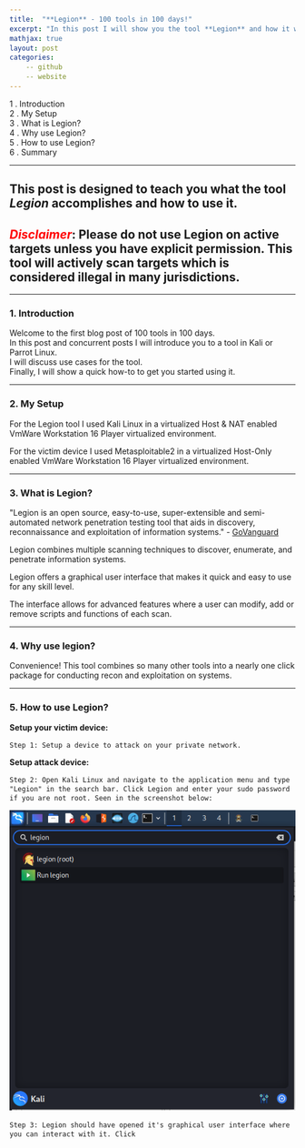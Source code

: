 ```yaml
---
title:  "**Legion** - 100 tools in 100 days!"
excerpt: "In this post I will show you the tool **Legion** and how it works."
mathjax: true
layout: post
categories:
    -- github
    -- website
---
```


1 . Introduction
<br>
2 . My Setup
<br>
3 . What is Legion?
<br>
4 . Why use Legion?
<br>
5 . How to use Legion?
<br>
6 . Summary

---

## This post is designed to teach you what the tool *Legion* accomplishes and how to use it.


## <span style="color:red">*Disclaimer*</span>: Please do not use Legion on active targets unless you have explicit permission. This tool will actively scan targets which is considered illegal in many jurisdictions.

---

### 1. Introduction

Welcome to the first blog post of 100 tools in 100 days.<br> 
In this post and concurrent posts I will introduce you to a tool in Kali or Parrot Linux. <br>
I will discuss use cases for the tool.<br> 
Finally, I will show a quick how-to to get you started using it. 

---

### 2. My Setup

For the Legion tool I used Kali Linux in a virtualized Host & NAT enabled VmWare Workstation 16 Player virtualized environment. 

For the victim device I used Metasploitable2 in a virtualized Host-Only enabled VmWare Workstation 16 Player virtualized environment.

---

### 3. What is Legion?

"Legion is an open source, easy-to-use, super-extensible and semi-automated network penetration testing tool that aids in discovery, reconnaissance and exploitation of information systems." - [GoVanguard](https://govanguard.com/legion/)

Legion combines multiple scanning techniques to discover, enumerate, and penetrate information systems. 

Legion offers a graphical user interface that makes it quick and easy to use for any skill level. 

The interface allows for advanced features where a user can modify, add or remove scripts and functions of each scan. 

---

### 4. Why use legion?

Convenience! This tool combines so many other tools into a nearly one click package for conducting recon and exploitation on systems. 

---

### 5. How to use Legion?

**Setup your victim device:**
    
    Step 1: Setup a device to attack on your private network.

**Setup attack device:**

    Step 2: Open Kali Linux and navigate to the application menu and type "Legion" in the search bar. Click Legion and enter your sudo password if you are not root. Seen in the screenshot below:
![](https://raw.githubusercontent.com/matthewomccorkle/matthewomccorkle.github.io/master/_posts/assets/100%20tools/legion6.PNG)

    Step 3: Legion should have opened it's graphical user interface where you can interact with it. Click 